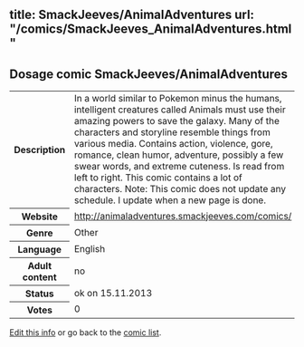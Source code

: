 title: SmackJeeves/AnimalAdventures
url: "/comics/SmackJeeves_AnimalAdventures.html"
---
Dosage comic SmackJeeves/AnimalAdventures
-----------------------------------------

<p id="msg"></p>
<script type="text/javascript">
if (window.location.search === '?edit_info_mail=sent_ok') {
  var elem = document.getElementById("msg");
  elem.innerHTML = 'Edited information sucessfully sent for review, which is usually done daily. Thanks!';
  elem.className = 'ok';
}
</script>
<table class="comicinfo">
<tr>
<th>Description</th><td>In a world similar to Pokemon minus the humans, intelligent creatures called Animals must use their amazing powers to save the galaxy. Many of the characters and storyline resemble things from various media. Contains action, violence, gore, romance, clean humor, adventure, possibly a few swear words, and extreme cuteness. Is read from left to right. This comic contains a lot of characters. Note: This comic does not update any schedule. I update when a new page is done.</td>
</tr>
<tr>
<th>Website</th><td><a href="http://animaladventures.smackjeeves.com/comics/">http://animaladventures.smackjeeves.com/comics/</a></td>
</tr>
<tr>
<th>Genre</th><td>Other</td>
</tr>
<tr>
<th>Language</th><td>English</td>
</tr>
<tr>
<th>Adult content</th><td>no</td>
</tr>
<tr>
<th>Status</th><td>ok on 15.11.2013</td>
</tr>
<tr>
<th>Votes</th><td>0</td>
</tr>
</table>

[Edit this info](SmackJeeves_AnimalAdventures_edit.html) or go back to the [comic list](../comic-index.html).
